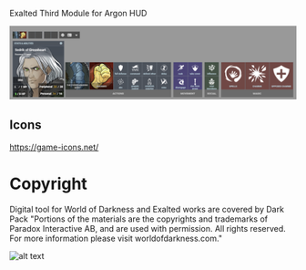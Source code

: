 Exalted Third Module for Argon HUD

![](https://github.com/Aliharu/enhancedcombathud-exaltedthird/blob/master/assets/screenshot.PNG)

## Icons

https://game-icons.net/

# Copyright
Digital tool for World of Darkness and Exalted works are covered by Dark Pack
"Portions of the materials are the copyrights and trademarks of Paradox Interactive AB, and are used with permission. All rights reserved. For more information please visit worldofdarkness.com."

![alt text](https://s3-eu-north-1.amazonaws.com/pdx-campaign-wp-data/uploads/sites/10/2021/10/05102936/darkpack_logo2-300x300.png)
